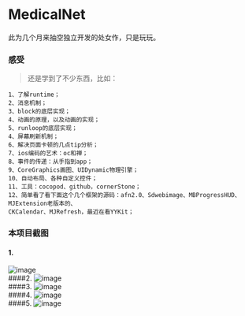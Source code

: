 # MedicalNet
此为几个月来抽空独立开发的处女作，只是玩玩。

### 感受

  >还是学到了不少东西，比如：
  
    1、了解runtime；
    2、消息机制；
    3、block的底层实现；
    4、动画的原理，以及动画的实现；
    5、runloop的底层实现；
    4、屏幕刷新机制；
    6、解决页面卡顿的几点tip分析；
    7、ios编码的艺术：oc和禅；
    8、事件的传递：从手指到app；
    9、CoreGraphics画图、UIDynamic物理引擎；
    10、自动布局、各种自定义控件；
    11、工具：cocopod、github，cornerStone；
    12、简单看了看下面这个几个框架的源码：afn2.0、Sdwebimage、MBProgressHUD、MJExtension老版本的、
    CKCalendar、MJRefresh，最近在看YYKit；
  

### 本项目截图
#### 1.
![image](https://github.com/ZAIJIANLUOYE110/MedicalNet/blob/master/screenshots/2.png)<br/>
####2.
![image](https://github.com/ZAIJIANLUOYE110/MedicalNet/blob/master/screenshots/3.png)<br/>
####3.
![image](https://github.com/ZAIJIANLUOYE110/MedicalNet/blob/master/screenshots/4.png)<br/>
####4.
![image](https://github.com/ZAIJIANLUOYE110/MedicalNet/blob/master/screenshots/5.png)<br/>
####5.
![image](https://github.com/ZAIJIANLUOYE110/MedicalNet/blob/master/screenshots/6.png)
